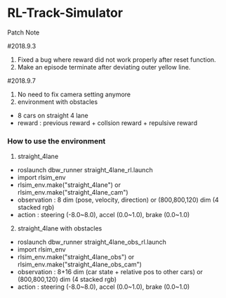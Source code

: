 # RL-Track-Simulator

Patch Note

#2018.9.3
1. Fixed a bug where reward did not work properly after reset function.
2. Make an episode terminate after deviating outer yellow line.

#2018.9.7
1. No need to fix camera setting anymore
2. environment with obstacles
 - 8 cars on straight 4 lane
 - reward : previous reward + collsion reward + repulsive reward




### How to use the environment

1. straight_4lane
 - roslaunch dbw_runner straight_4lane_rl.launch
 - import rlsim_env
 - rlsim_env.make("straight_4lane") or rlsim_env.make("straight_4lane_cam")
 - observation : 8 dim (pose, velocity, direction) or (800,800,120) dim (4 stacked rgb)
 - action : steering (-8.0~8.0), accel (0.0~1.0), brake (0.0~1.0)

2. straight_4lane with obstacles
 - roslaunch dbw_runner straight_4lane_obs_rl.launch
 - import rlsim_env
 - rlsim_env.make("straight_4lane_obs") or rlsim_env.make("straight_4lane_obs_cam")
 - observation : 8+16 dim (car state + relative pos to other cars) or (800,800,120) dim (4 stacked rgb)
 - action : steering (-8.0~8.0), accel (0.0~1.0), brake (0.0~1.0)
